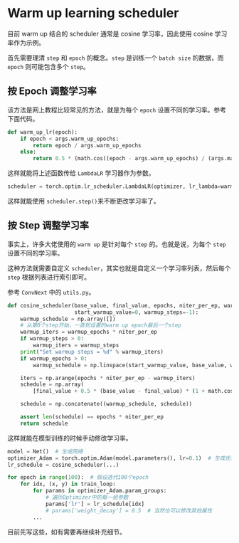 # Warm up learning scheduler

目前 warm up 结合的 scheduler 通常是 cosine 学习率，因此使用 cosine 学习率作为示例。

首先需要理清 `step` 和 `epoch` 的概念。`step` 是训练一个 `batch size` 的数据，而 `epoch` 则可能包含多个 `step`。

## 按 Epoch 调整学习率

该方法是网上教程比较常见的方法，就是为每个 `epoch` 设置不同的学习率。参考下面代码。

```python
def warm_up_lr(epoch):
    if epoch < args.warm_up_epochs:
        return epoch / args.warm_up_epochs
    else:
        return 0.5 * (math.cos((epoch - args.warm_up_epochs) / (args.max_epochs - args.warm_up_epochs) * math.pi) + 1)
```

这样就能将上述函数传给 `LambdaLR` 学习器作为参数。

```python
scheduler = torch.optim.lr_scheduler.LambdaLR(optimizer, lr_lambda=warm_up_lr)
```

这样就能使用 `scheduler.step()`来不断更改学习率了。

## 按 Step 调整学习率

事实上，许多大佬使用的 `warm up` 是针对每个 `step` 的。也就是说，为每个 `step` 设置不同的学习率。

这种方法就需要自定义 `scheduler`，其实也就是自定义一个学习率列表，然后每个 `step` 根据列表进行索引即可。

参考 `ConvNext` 中的 `utils.py`。

```python
def cosine_scheduler(base_value, final_value, epochs, niter_per_ep, warmup_epochs=0,
                     start_warmup_value=0, warmup_steps=-1):
    warmup_schedule = np.array([])
    # 从第0个step开始，一直到设置的warm up epoch最后一个step
    warmup_iters = warmup_epochs * niter_per_ep
    if warmup_steps > 0:
        warmup_iters = warmup_steps
    print("Set warmup steps = %d" % warmup_iters)
    if warmup_epochs > 0:
        warmup_schedule = np.linspace(start_warmup_value, base_value, warmup_iters)

    iters = np.arange(epochs * niter_per_ep - warmup_iters)
    schedule = np.array(
        [final_value + 0.5 * (base_value - final_value) * (1 + math.cos(math.pi * i / (len(iters)))) for i in iters])

    schedule = np.concatenate((warmup_schedule, schedule))

    assert len(schedule) == epochs * niter_per_ep
    return schedule
```

这样就能在模型训练的时候手动修改学习率。

```python
model = Net()  # 生成网络
optimizer_Adam = torch.optim.Adam(model.parameters(), lr=0.1)  # 生成优化器
lr_schedule = cosine_scheduler(...)

for epoch in range(100):  # 假设迭代100个epoch 
    for idx, (x, y) in train_loop:
        for params in optimizer_Adam.param_groups:             
            # 遍历Optimizer中的每一组参数           
            params['lr'] = lr_schedule[idx]            
            # params['weight_decay'] = 0.5  # 当然也可以修改其他属性
        ...
```

目前先写这些，如有需要再继续补充细节。
